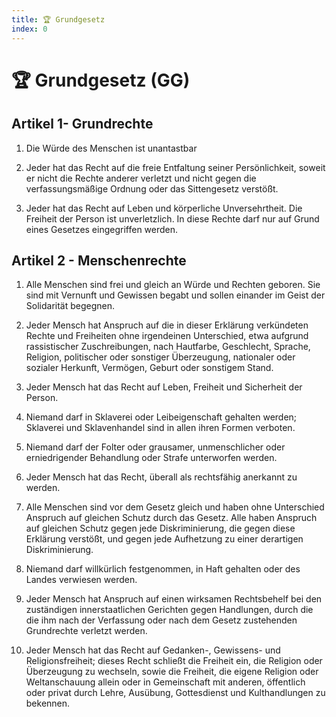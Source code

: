 ```yaml
---
title: 🏆 Grundgesetz
index: 0
---
```


# 🏆 Grundgesetz (GG)

## Artikel 1- Grundrechte
1. Die Würde des Menschen ist unantastbar
  
2. Jeder hat das Recht auf die freie Entfaltung seiner Persönlichkeit, soweit er nicht die Rechte anderer verletzt und nicht gegen die verfassungsmäßige Ordnung oder das Sittengesetz verstößt.

3. Jeder hat das Recht auf Leben und körperliche Unversehrtheit. Die Freiheit der Person ist unverletzlich. In diese Rechte darf nur auf Grund eines Gesetzes eingegriffen werden.

## Artikel 2 - Menschenrechte
1. Alle Menschen sind frei und gleich an Würde und Rechten geboren. Sie sind mit Vernunft und Gewissen begabt und sollen einander im Geist der Solidarität begegnen.

2. Jeder Mensch hat Anspruch auf die in dieser Erklärung verkündeten Rechte und Freiheiten ohne irgendeinen Unterschied, etwa aufgrund rassistischer Zuschreibungen, nach Hautfarbe, Geschlecht, Sprache, Religion, politischer oder sonstiger Überzeugung, nationaler oder sozialer Herkunft, Vermögen, Geburt oder sonstigem Stand.

3. Jeder Mensch hat das Recht auf Leben, Freiheit und Sicherheit der Person.

4. Niemand darf in Sklaverei oder Leibeigenschaft gehalten werden; Sklaverei und Sklavenhandel sind in allen ihren Formen verboten.

5. Niemand darf der Folter oder grausamer, unmenschlicher oder erniedrigender Behandlung oder Strafe unterworfen werden.

6. Jeder Mensch hat das Recht, überall als rechtsfähig anerkannt zu werden.

7. Alle Menschen sind vor dem Gesetz gleich und haben ohne Unterschied Anspruch auf gleichen Schutz durch das Gesetz. Alle haben Anspruch auf gleichen Schutz gegen jede Diskriminierung, die gegen diese Erklärung verstößt, und gegen jede Aufhetzung zu einer derartigen Diskriminierung.

8. Niemand darf willkürlich festgenommen, in Haft gehalten oder des Landes verwiesen werden.

9. Jeder Mensch hat Anspruch auf einen wirksamen Rechtsbehelf bei den zuständigen innerstaatlichen Gerichten gegen Handlungen, durch die die ihm nach der Verfassung oder nach dem Gesetz zustehenden Grundrechte verletzt werden.

10. Jeder Mensch hat das Recht auf Gedanken-, Gewissens- und Religionsfreiheit; dieses Recht schließt die Freiheit ein, die Religion oder Überzeugung zu wechseln, sowie die Freiheit, die eigene Religion oder Weltanschauung allein oder in Gemeinschaft mit anderen, öffentlich oder privat durch Lehre, Ausübung, Gottesdienst und Kulthandlungen zu bekennen.
